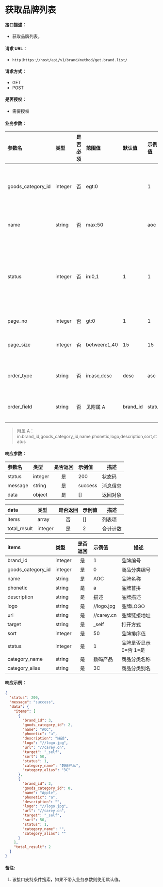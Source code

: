 # 获取品牌列表

#### 接口描述：
- 获取品牌列表。

#### 请求 URL：
- `http|https://host/api/v1/brand/method/get.brand.list/`

#### 请求方式：
- GET
- POST

#### 是否授权：
- 需要授权

#### 业务参数：
|参数名|类型|是否必须|范围值|默认值|示例值|描述|
|:----|:---|:---:|:-----|:-----|:-----|-----|
|goods_category_id |integer |否 |egt:0 | |1 |商品分类编号 |
|name |string |否 |max:50 | |aoc |品牌名称 |
|status |integer |否 |in:0,1 |1 |1 |品牌是否显示 0=否 1=是 |
|page_no |integer |否 |gt:0 |1 |1 |页码 |
|page_size | integer|否 |between:1,40 |15 |15 |每页数量 |
|order_type |string |否 |in:asc,desc |desc |asc |排序方式 |
|order_field |string | 否|见附属 A |brand_id |status |排序字段 |

> 附属 A：
in:brand_id,goods_category_id,name,phonetic,logo,description,sort,status

#### 响应参数：
|参数名|类型|是否返回|示例值|描述|
|:-----|:-----|:---:|:-----|-----|
|status |integer |是 |200 |状态码 |
|message |string |是 |success |消息信息 |
|data |object |是 |[] |返回对象 |

|data|类型|是否返回|示例值|描述|
|:-----|:-----|:---:|:-----|-----|
|items |array |否 |[] |列表项 |
|total_result |integer |是 |2 |合计计数 |

|items|类型|是否返回|示例值|描述|
|:-----|:-----|:---:|:-----|-----|
|brand_id |integer |是 |1 |品牌编号 |
|goods_category_id |integer |是 |0 |商品分类编号 |
|name |string |是 |AOC |品牌名称 |
|phonetic |string |是 |a |品牌首拼 |
|description |string |是 |描述 |品牌描述 |
|logo |string |是 |//logo.jpg |品牌LOGO |
|url |string |是 |//carey.cn |品牌链接地址 |
|target |string |是 |&#95;self |打开方式 |
|sort |integer |是 |50 |品牌排序值 |
|status |integer |是 |1 |品牌是否显示 0=否 1=是 |
|category_name |string |是 |数码产品 |商品分类名称 |
|category_alias |string |是 |3C |商品分类别名 |

#### 响应示例：
```json
{
  "status": 200,
  "message": "success",
  "data": {
    "items": [
      {
        "brand_id": 3,
        "goods_category_id": 2,
        "name": "AOC",
        "phonetic": "a",
        "description": "描述",
        "logo": "//logo.jpg",
        "url": "//carey.cn",
        "target": "_self",
        "sort": 50,
        "status": 1,
        "category_name": "数码产品",
        "category_alias": "3C"
      },
      {
        "brand_id": 2,
        "goods_category_id": 0,
        "name": "Apple",
        "phonetic": "a",
        "description": "",
        "logo": "//logo.jpg",
        "url": "//carey.cn",
        "target": "_self",
        "sort": 50,
        "status": 1,
        "category_name": "",
        "category_alias": ""
      }
    ],
    "total_result": 2
  }
}
```

#### 备注:
1. 该接口支持条件搜索，如果不带入业务参数则使用默认值。